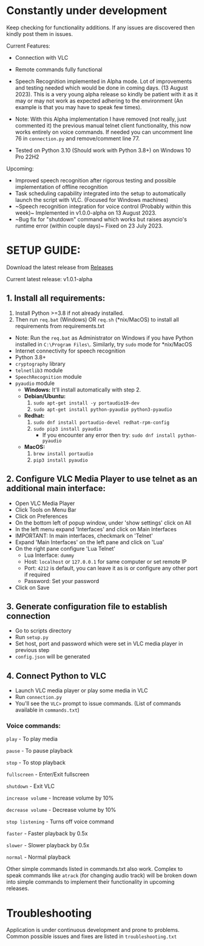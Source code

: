 # Constantly under development
Keep checking for functionality additions. If any issues are discovered then kindly post them in issues.

Current Features:
* Connection with VLC
* Remote commands fully functional
* Speech Recognition implemented in Alpha mode. Lot of improvements and testing needed which would be done in coming days. (13 August 2023). This is a very young alpha release so kindly be patient with it as it may or may not work as expected adhering to the environment (An example is that you may have to speak few times).

* Note: With this Alpha implementation I have removed (not really, just commented it) the previous manual telnet client functionality, this now works entirely on voice commands. If needed you can uncomment line 76 in `connection.py` and remove/comment line 77.

* Tested on Python 3.10 (Should work with Python 3.8+) on Windows 10 Pro 22H2

Upcoming:
* Improved speech recognition after rigorous testing and possible implementation of offline recognition
* Task scheduling capability integrated into the setup to automatically launch the script with VLC. (Focused for Windows machines)
* ~Speech recognition integration for voice control (Probably within this week)~ Implemented in v1.0.0-alpha on 13 August 2023.
* ~Bug fix for "shutdown" command which works but raises asyncio's runtime error (within couple days)~ Fixed on 23 July 2023.

# SETUP GUIDE:

Download the latest release from [Releases](https://github.com/DoofenCorp/Speak-to-VLC/releases)

Current latest release: v1.0.1-alpha

## 1. Install all requirements:

1. Install Python >=3.8 if not already installed.
1. Then run `req.bat` (Windows) OR `req.sh` (*nix/MacOS) to install all requirements from requirements.txt 
* Note: Run the `req.bat` as Administrator on  Windows if you have Python installed in `C:\Program Files\`. Similarly, try `sudo` mode for *nix/MacOS
* Internet connectivity for speech recognition
* Python 3.8+
* `cryptography` library
* `telnetlib3` module
* `SpeechRecognition` module
* `pyaudio` module
    * **Windows:** It'll install automatically with step 2.
    * **Debian/Ubuntu:**
        1. `sudo apt-get install -y portaudio19-dev`
        1. `sudo apt-get install python-pyaudio python3-pyaudio` 
    * **Redhat:**
        1. `sudo dnf install portaudio-devel redhat-rpm-config`
        1. `sudo pip3 install pyaudio`
            * If you encounter any error then try: `sudo dnf install python-pyaudio`
    * **MacOS:** 
        1. `brew install portaudio`
        2. `pip3 install pyaudio`

##    2. Configure VLC Media Player to use telnet as an additional main interface:

* Open VLC Media Player
* Click Tools on Menu Bar
* Click on Preferences
* On the bottom left of popup window, under 'show settings' click on All
* In the left menu expand 'Interfaces' and click on Main Interfaces
* IMPORTANT: In main interfaces, checkmark on 'Telnet'
* Expand 'Main Interfaces' on the left pane and click on 'Lua'
* On the right pane configure 'Lua Telnet'
    * Lua Interface: `dummy`
    * Host: `localhost` or `127.0.0.1` for same computer or set remote IP
    * Port: `4212` is default, you can leave it as is or configure any other port if required
    * Password: Set your password
* Click on Save

## 3. Generate configuration file to establish connection

* Go to scripts directory
* Run `setup.py`
* Set host, port and password which were set in VLC media player in previous step
* `config.json` will be generated

## 4. Connect Python to VLC

* Launch VLC media player or play some media in VLC
* Run `connection.py`
* You'll see the `VLC>` prompt to issue commands. 
(List of commands available in `commands.txt`)

### Voice commands:

`play` - To play media

`pause` - To pause playback

`stop` - To stop playback

`fullscreen` - Enter/Exit fullscreen

`shutdown` - Exit VLC

`increase volume` - Increase volume by 10%

`decrease volume` - Decrease volume by 10%

`stop listening` - Turns off voice command

`faster` - Faster playback by 0.5x

`slower` - Slower playback by 0.5x

`normal` - Normal playback

Other simple commands listed in commands.txt also work. Complex to speak commands like `atrack` (for changing audio track) will be broken down into simple commands to implement their functionality in upcoming releases.

# Troubleshooting

Application is under continuous development and prone to problems. Common possible issues and fixes are listed in `troubleshooting.txt`
